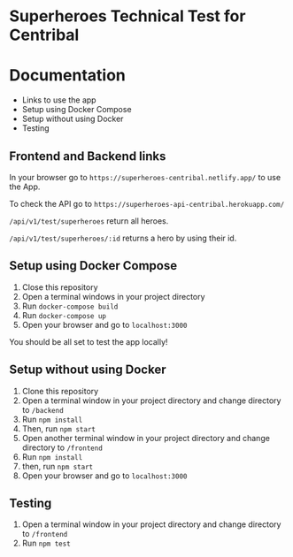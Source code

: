 # Superheroes Technical Test for Centribal

# Documentation

* Links to use the app
* Setup using Docker Compose
* Setup without using Docker
* Testing

## Frontend and Backend links

In your browser go to ```https://superheroes-centribal.netlify.app/``` to use the App.

To check the API go to ```https://superheroes-api-centribal.herokuapp.com/```

```/api/v1/test/superheroes``` return all heroes.

```/api/v1/test/superheroes/:id``` returns a hero by using their id. 
## Setup using Docker Compose

1. Close this repository
2. Open a terminal windows in your project directory
3. Run ```docker-compose build```
4. Run ```docker-compose up```
5. Open your browser and go to ```localhost:3000```

You should be all set to test the app locally! 

## Setup without using Docker

1. Clone this repository
2. Open a terminal window in your project directory and change directory to ```/backend```
3. Run ```npm install```
4. Then, run ```npm start```
5. Open another terminal window in your project directory and change directory to ```/frontend```
6. Run ```npm install```
7. then, run ```npm start```
8. Open your browser and go to ```localhost:3000```


## Testing

1. Open a terminal window in your project directory and change directory to ```/frontend```
2. Run ```npm test```


